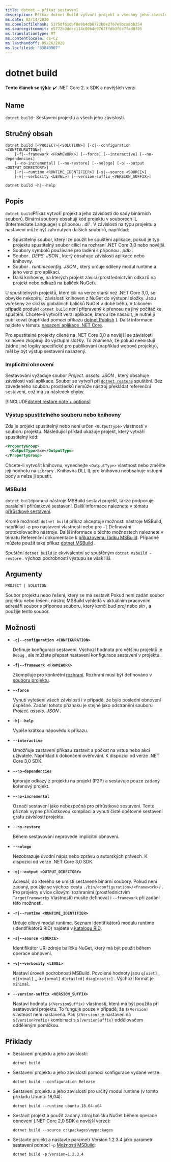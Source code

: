 ```yaml
---
title: dotnet – příkaz sestavení
description: Příkaz dotnet Build vytvoří projekt a všechny jeho závislosti.
ms.date: 02/14/2020
ms.openlocfilehash: 5375df61dbf8e9b4db8772b0e2767e9bca0bb254
ms.sourcegitcommit: e5772b3ddcc114c80b4c9767ffdb3f6c7fad8f05
ms.translationtype: MT
ms.contentlocale: cs-CZ
ms.lasthandoff: 05/26/2020
ms.locfileid: "83840907"
---
```

# <a name="dotnet-build"></a>dotnet build

**Tento článek se týká:** ✔️ .NET Core 2. x SDK a novějších verzí

## <a name="name"></a>Name

`dotnet build`– Sestavení projektu a všech jeho závislostí.

## <a name="synopsis"></a>Stručný obsah

```dotnetcli
dotnet build [<PROJECT>|<SOLUTION>] [-c|--configuration <CONFIGURATION>]
    [-f|--framework <FRAMEWORK>] [--force] [--interactive] [--no-dependencies]
    [--no-incremental] [--no-restore] [--nologo] [-o|--output <OUTPUT_DIRECTORY>]
    [-r|--runtime <RUNTIME_IDENTIFIER>] [-s|--source <SOURCE>]
    [-v|--verbosity <LEVEL>] [--version-suffix <VERSION_SUFFIX>]

dotnet build -h|--help
```

## <a name="description"></a>Popis

`dotnet build`Příkaz vytvoří projekt a jeho závislosti do sady binárních souborů. Binární soubory obsahují kód projektu v souborech IL (Intermediate Language) s příponou *. dll* .  V závislosti na typu projektu a nastavení může být zahrnutých dalších souborů, například:

- Spustitelný soubor, který lze použít ke spuštění aplikace, pokud je typ projektu spustitelný soubor cílící na rozhraní .NET Core 3,0 nebo novější.
- Soubory symbolů používané pro ladění s příponou *. pdb* .
- Soubor *. DEPS. JSON* , který obsahuje závislosti aplikace nebo knihovny.
- Soubor *. runtimeconfig. JSON* , který určuje sdílený modul runtime a jeho verzi pro aplikaci.
- Další knihovny, na kterých projekt závisí (prostřednictvím odkazů na projekt nebo odkazů na balíček NuGet).

U spustitelných projektů, které cílí na verze starší než .NET Core 3,0, se obvykle nekopírují závislosti knihoven z NuGet do výstupní složky.  Jsou vyřešeny ze složky globálních balíčků NuGet v době běhu. V takovém případě produkt `dotnet build` není připravený k přenosu na jiný počítač ke spuštění. Chcete-li vytvořit verzi aplikace, kterou lze nasadit, je nutné ji publikovat (například pomocí příkazu [dotnet Publish](dotnet-publish.md) ). Další informace najdete v tématu [nasazení aplikace .NET Core](../deploying/index.md).

Pro spustitelné projekty cílené na .NET Core 3,0 a novější se závislosti knihoven zkopírují do výstupní složky. To znamená, že pokud neexistují žádné jiné logiky specifické pro publikování (například webové projekty), měl by být výstup sestavení nasazený.

### <a name="implicit-restore"></a>Implicitní obnovení

Sestavování vyžaduje soubor *Project. assets. JSON* , který obsahuje závislosti vaší aplikace. Soubor se vytvoří při [`dotnet restore`](dotnet-restore.md) spuštění. Bez zavedeného souboru prostředků nemůže nástroj překládat referenční sestavení, což má za následek chyby.

[!INCLUDE[dotnet restore note + options](~/includes/dotnet-restore-note-options.md)]

### <a name="executable-or-library-output"></a>Výstup spustitelného souboru nebo knihovny

Zda je projekt spustitelný nebo není určen `<OutputType>` vlastností v souboru projektu. Následující příklad ukazuje projekt, který vytváří spustitelný kód:

```xml
<PropertyGroup>
  <OutputType>Exe</OutputType>
</PropertyGroup>
```

Chcete-li vytvořit knihovnu, vynechejte `<OutputType>` vlastnost nebo změňte její hodnotu na `Library` . Knihovna DLL IL pro knihovnu neobsahuje vstupní body a nelze ji spustit.

### <a name="msbuild"></a>MSBuild

`dotnet build`pomocí nástroje MSBuild sestaví projekt, takže podporuje paralelní i přírůstkové sestavení. Další informace naleznete v tématu [přírůstkové sestavení](/visualstudio/msbuild/incremental-builds).

Kromě možností `dotnet build` příkaz akceptuje možnosti nástroje MSBuild, například `-p` pro nastavení vlastností nebo pro `-l` Definování protokolovacího nástroje. Další informace o těchto možnostech naleznete v tématu Referenční dokumentace k [příkazovému řádku MSBuild](/visualstudio/msbuild/msbuild-command-line-reference). Případně můžete použít také příkaz [dotnet MSBuild](dotnet-msbuild.md) .

Spuštění `dotnet build` je ekvivalentní se spuštěným `dotnet msbuild -restore` . výchozí podrobností výstupu se však liší.

## <a name="arguments"></a>Argumenty

`PROJECT | SOLUTION`

Soubor projektu nebo řešení, který se má sestavit Pokud není zadán soubor projektu nebo řešení, nástroj MSBuild vyhledá v aktuálním pracovním adresáři soubor s příponou souboru, který končí buď *proj* nebo *sln* , a použije tento soubor.

## <a name="options"></a>Možnosti

- **`-c|--configuration <CONFIGURATION>`**

  Definuje konfiguraci sestavení. Výchozí hodnota pro většinu projektů je `Debug` , ale můžete přepsat nastavení konfigurace sestavení v projektu.

- **`-f|--framework <FRAMEWORK>`**

  Zkompiluje pro konkrétní [rozhraní](../../standard/frameworks.md). Rozhraní musí být definováno v [souboru projektu](csproj.md).

- **`--force`**

  Vynutí vyřešení všech závislostí i v případě, že bylo poslední obnovení úspěšné. Zadání tohoto příznaku je stejné jako odstranění souboru *Project. assets. JSON* .

- **`-h|--help`**

  Vypíše krátkou nápovědu k příkazu.

- **`--interactive`**

  Umožňuje zastavení příkazu zastavit a počkat na vstup nebo akci uživatele. Například k dokončení ověřování. K dispozici od verze .NET Core 3,0 SDK.

- **`--no-dependencies`**

  Ignoruje odkazy z projektu na projekt (P2P) a sestavuje pouze zadaný kořenový projekt.

- **`--no-incremental`**

  Označí sestavení jako nebezpečná pro přírůstkové sestavení. Tento příznak vypne přírůstkovou kompilaci a vynutí čisté opětovné sestavení grafu závislostí projektu.

- **`--no-restore`**

  Během sestavování neprovede implicitní obnovení.

- **`--nologo`**

  Nezobrazuje úvodní nápis nebo zprávu o autorských právech. K dispozici od verze .NET Core 3,0 SDK.

- **`-o|--output <OUTPUT_DIRECTORY>`**

  Adresář, do kterého se umístí sestavené binární soubory. Pokud není zadaný, použije se výchozí cesta `./bin/<configuration>/<framework>/` .  Pro projekty s více cílovými rozhraními (prostřednictvím `TargetFrameworks` Vlastnosti) musíte definovat i `--framework` při zadání této možnosti.

- **`-r|--runtime <RUNTIME_IDENTIFIER>`**

  Určuje cílový modul runtime. Seznam identifikátorů modulu runtime (identifikátorů RID) najdete v [katalogu RID](../rid-catalog.md).

- **`-s|--source <SOURCE>`**

  Identifikátor URI zdroje balíčku NuGet, který má být použit během operace obnovení.

- **`-v|--verbosity <LEVEL>`**

  Nastaví úroveň podrobností MSBuild. Povolené hodnoty jsou `q[uiet]` , `m[inimal]` ,, a `n[ormal]` `d[etailed]` `diag[nostic]` . Výchozí formát je `minimal`.

- **`--version-suffix <VERSION_SUFFIX>`**

  Nastaví hodnotu `$(VersionSuffix)` vlastnosti, která má být použita při sestavování projektu. To funguje pouze v případě, že `$(Version)` vlastnost není nastavena. Pak `$(Version)` je nastaven na `$(VersionPrefix)` kombinaci s `$(VersionSuffix)` oddělovačem odděleným pomlčkou.

## <a name="examples"></a>Příklady

- Sestavení projektu a jeho závislostí:

  ```dotnetcli
  dotnet build
  ```

- Sestavení projektu a jeho závislostí pomocí konfigurace vydané verze:

  ```dotnetcli
  dotnet build --configuration Release
  ```

- Sestavení projektu a jeho závislostí pro určitý modul runtime (v tomto příkladu Ubuntu 18,04):

  ```dotnetcli
  dotnet build --runtime ubuntu.18.04-x64
  ```

- Sestavit projekt a použít zadaný zdroj balíčku NuGet během operace obnovení (.NET Core 2,0 SDK a novější verze):

  ```dotnetcli
  dotnet build --source c:\packages\mypackages
  ```

- Sestavte projekt a nastavte parametr Version 1.2.3.4 jako parametr sestavení pomocí `-p` [Možnosti MSBuild](#msbuild):

  ```dotnetcli
  dotnet build -p:Version=1.2.3.4
  ```
